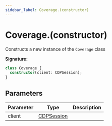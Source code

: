 ```yaml
---
sidebar_label: Coverage.(constructor)
---
```


# Coverage.(constructor)

Constructs a new instance of the `Coverage` class

**Signature:**

```typescript
class Coverage {
  constructor(client: CDPSession);
}
```

## Parameters

| Parameter | Type                                    | Description |
| --------- | --------------------------------------- | ----------- |
| client    | [CDPSession](./puppeteer.cdpsession.md) |             |
